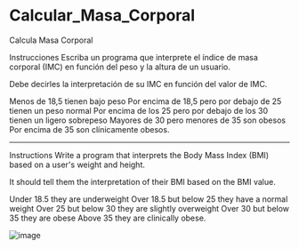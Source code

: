 # Calcular_Masa_Corporal
Calcula Masa Corporal

Instrucciones
Escriba un programa que interprete el índice de masa corporal (IMC) en función del peso y la altura de un usuario.

Debe decirles la interpretación de su IMC en función del valor de IMC.

Menos de 18,5 tienen bajo peso
Por encima de 18,5 pero por debajo de 25 tienen un peso normal
Por encima de los 25 pero por debajo de los 30 tienen un ligero sobrepeso
Mayores de 30 pero menores de 35 son obesos
Por encima de 35 son clínicamente obesos.

-------------------------------------------------

Instructions
Write a program that interprets the Body Mass Index (BMI) based on a user's weight and height.

It should tell them the interpretation of their BMI based on the BMI value.

Under 18.5 they are underweight
Over 18.5 but below 25 they have a normal weight
Over 25 but below 30 they are slightly overweight
Over 30 but below 35 they are obese
Above 35 they are clinically obese.

![image](https://user-images.githubusercontent.com/117787883/200965194-47f13030-bb53-4736-b2d0-917db9dbd0bb.png)

